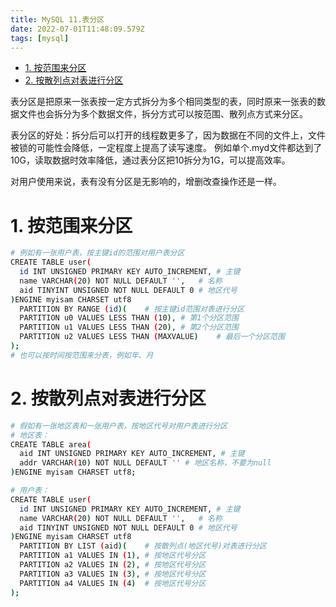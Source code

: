 ```yaml
---
title: MySQL 11.表分区
date: 2022-07-01T11:48:09.579Z
tags: [mysql]
---
```

- [1. 按范围来分区](#1-按范围来分区)
- [2. 按散列点对表进行分区](#2-按散列点对表进行分区)

表分区是把原来一张表按一定方式拆分为多个相同类型的表，同时原来一张表的数据文件也会拆分为多个数据文件，拆分方式可以按范围、散列点方式来分区。

表分区的好处：拆分后可以打开的线程数更多了，因为数据在不同的文件上，文件被锁的可能性会降低，一定程度上提高了读写速度。 例如单个.myd文件都达到了10G，读取数据时效率降低，通过表分区把10拆分为1G，可以提高效率。

对用户使用来说，表有没有分区是无影响的，增删改查操作还是一样。

# 1. 按范围来分区

```bash
# 例如有一张用户表，按主键id的范围对用户表分区
CREATE TABLE user(
  id INT UNSIGNED PRIMARY KEY AUTO_INCREMENT, # 主键
  name VARCHAR(20) NOT NULL DEFAULT '',   # 名称
  aid TINYINT UNSIGNED NOT NULL DEFAULT 0 # 地区代号
)ENGINE myisam CHARSET utf8
  PARTITION BY RANGE (id)(    # 按主键id范围对表进行分区
  PARTITION u0 VALUES LESS THAN (10), # 第1个分区范围
  PARTITION u1 VALUES LESS THAN (20), # 第2个分区范围
  PARTITION u2 VALUES LESS THAN (MAXVALUE)    # 最后一个分区范围
);
# 也可以按时间按范围来分表，例如年、月
```

# 2. 按散列点对表进行分区

```bash
# 假如有一张地区表和一张用户表，按地区代号对用户表进行分区
# 地区表：
CREATE TABLE area(
  aid INT UNSIGNED PRIMARY KEY AUTO_INCREMENT, # 主键
  addr VARCHAR(10) NOT NULL DEFAULT '' # 地区名称，不要为null
)ENGINE myisam CHARSET utf8;

# 用户表：
CREATE TABLE user(
  id INT UNSIGNED PRIMARY KEY AUTO_INCREMENT, # 主键
  name VARCHAR(20) NOT NULL DEFAULT '',   # 名称
  aid TINYINT UNSIGNED NOT NULL DEFAULT 0 # 地区代号
)ENGINE myisam CHARSET utf8
  PARTITION BY LIST (aid)(    # 按散列点(地区代号)对表进行分区
  PARTITION a1 VALUES IN (1), # 按地区代号分区
  PARTITION a2 VALUES IN (2), # 按地区代号分区
  PARTITION a3 VALUES IN (3), # 按地区代号分区
  PARTITION a4 VALUES IN (4)  # 按地区代号分区
);
```